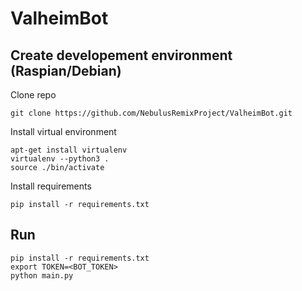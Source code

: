 # ValheimBot

## Create developement environment (Raspian/Debian)
Clone repo
```
git clone https://github.com/NebulusRemixProject/ValheimBot.git
```
Install virtual environment
```
apt-get install virtualenv
virtualenv --python3 .
source ./bin/activate
```
Install requirements
```
pip install -r requirements.txt
```

## Run
```
pip install -r requirements.txt
export TOKEN=<BOT_TOKEN>
python main.py
```



